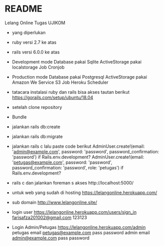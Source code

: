 # README

Lelang Online Tugas UJIKOM

* yang diperlukan
* ruby versi 2.7 ke atas
* rails versi 6.0.0 ke atas
* Development mode Database pakai Sqlite
                 ActiveStorage pakai localstorage
                 Job Cronjob
* Production mode  Database pakai Postgresql
                 ActiveStorage pakai Amazon We Service S3
                 Job Heroku Scheduler


* tatacara instalasi ruby dan rails bisa akses tautan berikut https://gorails.com/setup/ubuntu/18.04

* setelah clone repository
* Bundle
* jalankan rails db:create
* jalankan rails db:migrate
* jalankan rails c lalu paste code berikut AdminUser.create!(email: 'admin@example.com', password: 'password', password_confirmation: 'password') if Rails.env.development? AdminUser.create!(email: 'petugas@example.com', password: 'password', password_confirmation: 'password', role: 'petugas') if Rails.env.development?
* rails c dan jalankan foreman s
akses http://localhost:5000/
* untuk web yang sudah di hosting https://lelangonline.herokuapp.com/
* sub domain http://www.lelangonline.site/
* login user https://lelangonline.herokuapp.com/users/sign_in
        farisafza201002@gmail.com
        123123
* Login Admin/Petugas https://lelangonline.herokuapp.com/admin
        petugas email petugas@example.com
                pass  password
        admin   email admin@example.com
                pass  password

